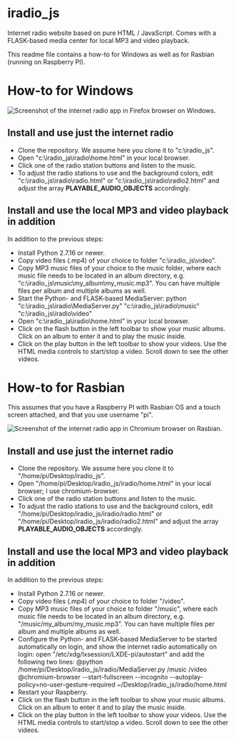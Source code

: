 # iradio_js
Internet radio website based on pure HTML / JavaScript. Comes with a FLASK-based media center for local MP3 and video playback.

This readme file contains a how-to for Windows as well as for Rasbian (running on Raspberry PI).

# How-to for Windows
![Screenshot of the internet radio app in Firefox browser on Windows.](/../main/docs/iradio_home_windows.jpg)

## Install and use just the internet radio
* Clone the repository. We assume here you clone it to "c:\iradio_js".
* Open "c:\iradio_ja\iradio\home.html" in your local browser.
* Click one of the radio station buttons and listen to the music.
* To adjust the radio stations to use and the background colors, edit "c:\iradio_js\iradio\radio.html" or "c:\iradio_js\iradio\radio2.html" and adjust the array **PLAYABLE_AUDIO_OBJECTS** accordingly.

## Install and use the local MP3 and video playback in addition
In addition to the previous steps:
* Install Python 2.7.16 or newer.
* Copy video files (.mp4) of your choice to folder "c:\iradio_js\video".
* Copy MP3 music files of your choice to the music folder, where each music file needs to be located in an album directory, e.g. "c:\iradio_js\music\my_album\my_music.mp3". You can have multiple files per album and multiple albums as well.
* Start the Python- and FLASK-based MediaServer:
    python "c:\iradio_js\iradio\MediaServer.py" "c:\iradio_js\iradio\music" "c:\iradio_js\iradio\video"
* Open "c:\iradio_ja\iradio\home.html" in your local browser.
* Click on the flash button in the left toolbar to show your music albums. Click on an album to enter it and to play the music inside.
* Click on the play button in the left toolbar to show your videos. Use the HTML media controls to start/stop a video. Scroll down to see the other videos.

# How-to for Rasbian
This assumes that you have a Raspberry PI with Rasbian OS and a touch screen attached, and that you use username "pi".

![Screenshot of the internet radio app in Chromium browser on Rasbian.](/../main/docs/iradio_home_rasbian.jpg)

## Install and use just the internet radio
* Clone the repository. We assume here you clone it to "/home/pi/Desktop/iradio_js".
* Open "/home/pi/Desktop/iradio_js/iradio/home.html" in your local browser; I use chromium-browser.
* Click one of the radio station buttons and listen to the music.
* To adjust the radio stations to use and the background colors, edit "/home/pi/Desktop/iradio_js/iradio/radio.html" or "/home/pi/Desktop/iradio_js/iradio/radio2.html" and adjust the array **PLAYABLE_AUDIO_OBJECTS** accordingly.

## Install and use the local MP3 and video playback in addition
In addition to the previous steps:
* Install Python 2.7.16 or newer.
* Copy video files (.mp4) of your choice to folder "/video".
* Copy MP3 music files of your choice to folder "/music", where each music file needs to be located in an album directory, e.g. "/music/my_album/my_music.mp3". You can have multiple files per album and multiple albums as well.
* Configure the Python- and FLASK-based MediaServer to be started automatically on login, and show the internet radio automatically on login: open "/etc/xdg/lxsession/LXDE-pi/autostart" and add the following two lines:
    @python /home/pi/Desktop/iradio_js/iradio/MediaServer.py /music /video
    @chromium-browser --start-fullscreen --incognito --autoplay-policy=no-user-gesture-required ~/Desktop/iradio_js/iradio/home.html
* Restart your Raspberry.
* Click on the flash button in the left toolbar to show your music albums. Click on an album to enter it and to play the music inside.
* Click on the play button in the left toolbar to show your videos. Use the HTML media controls to start/stop a video. Scroll down to see the other videos.